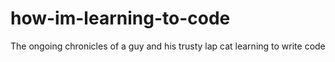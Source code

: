 # how-im-learning-to-code
The ongoing chronicles of a guy and his trusty lap cat learning to write code
